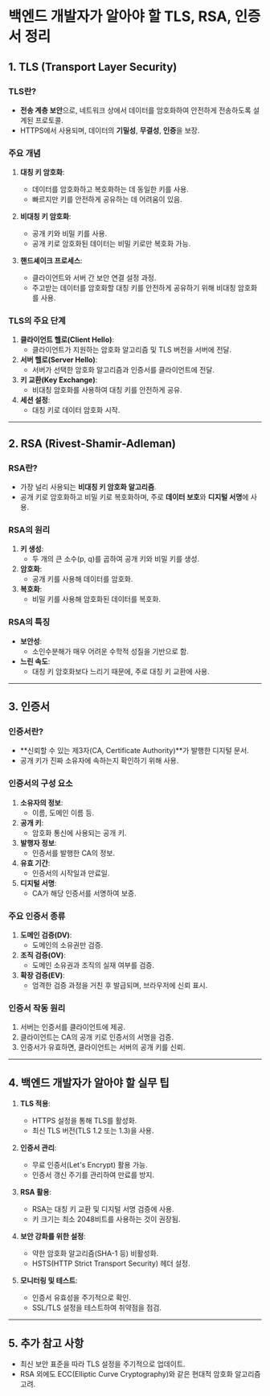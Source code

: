 # 백엔드 개발자가 알아야 할 TLS, RSA, 인증서 정리

## **1. TLS (Transport Layer Security)**

### TLS란?

- **전송 계층 보안**으로, 네트워크 상에서 데이터를 암호화하여 안전하게 전송하도록 설계된 프로토콜.
- HTTPS에서 사용되며, 데이터의 **기밀성**, **무결성**, **인증**을 보장.

### 주요 개념

1. **대칭 키 암호화**:

   - 데이터를 암호화하고 복호화하는 데 동일한 키를 사용.
   - 빠르지만 키를 안전하게 공유하는 데 어려움이 있음.

2. **비대칭 키 암호화**:

   - 공개 키와 비밀 키를 사용.
   - 공개 키로 암호화된 데이터는 비밀 키로만 복호화 가능.

3. **핸드셰이크 프로세스**:
   - 클라이언트와 서버 간 보안 연결 설정 과정.
   - 주고받는 데이터를 암호화할 대칭 키를 안전하게 공유하기 위해 비대칭 암호화를 사용.

### TLS의 주요 단계

1. **클라이언트 헬로(Client Hello)**:
   - 클라이언트가 지원하는 암호화 알고리즘 및 TLS 버전을 서버에 전달.
2. **서버 헬로(Server Hello)**:
   - 서버가 선택한 암호화 알고리즘과 인증서를 클라이언트에 전달.
3. **키 교환(Key Exchange)**:
   - 비대칭 암호화를 사용하여 대칭 키를 안전하게 공유.
4. **세션 설정**:
   - 대칭 키로 데이터 암호화 시작.

---

## **2. RSA (Rivest-Shamir-Adleman)**

### RSA란?

- 가장 널리 사용되는 **비대칭 키 암호화 알고리즘**.
- 공개 키로 암호화하고 비밀 키로 복호화하며, 주로 **데이터 보호**와 **디지털 서명**에 사용.

### RSA의 원리

1. **키 생성**:
   - 두 개의 큰 소수(p, q)를 곱하여 공개 키와 비밀 키를 생성.
2. **암호화**:
   - 공개 키를 사용해 데이터를 암호화.
3. **복호화**:
   - 비밀 키를 사용해 암호화된 데이터를 복호화.

### RSA의 특징

- **보안성**:
  - 소인수분해가 매우 어려운 수학적 성질을 기반으로 함.
- **느린 속도**:
  - 대칭 키 암호화보다 느리기 때문에, 주로 대칭 키 교환에 사용.

---

## **3. 인증서**

### 인증서란?

- **신뢰할 수 있는 제3자(CA, Certificate Authority)**가 발행한 디지털 문서.
- 공개 키가 진짜 소유자에 속하는지 확인하기 위해 사용.

### 인증서의 구성 요소

1. **소유자의 정보**:
   - 이름, 도메인 이름 등.
2. **공개 키**:
   - 암호화 통신에 사용되는 공개 키.
3. **발행자 정보**:
   - 인증서를 발행한 CA의 정보.
4. **유효 기간**:
   - 인증서의 시작일과 만료일.
5. **디지털 서명**:
   - CA가 해당 인증서를 서명하여 보증.

### 주요 인증서 종류

1. **도메인 검증(DV)**:
   - 도메인의 소유권만 검증.
2. **조직 검증(OV)**:
   - 도메인 소유권과 조직의 실재 여부를 검증.
3. **확장 검증(EV)**:
   - 엄격한 검증 과정을 거친 후 발급되며, 브라우저에 신뢰 표시.

### 인증서 작동 원리

1. 서버는 인증서를 클라이언트에 제공.
2. 클라이언트는 CA의 공개 키로 인증서의 서명을 검증.
3. 인증서가 유효하면, 클라이언트는 서버의 공개 키를 신뢰.

---

## **4. 백엔드 개발자가 알아야 할 실무 팁**

1. **TLS 적용**:

   - HTTPS 설정을 통해 TLS를 활성화.
   - 최신 TLS 버전(TLS 1.2 또는 1.3)을 사용.

2. **인증서 관리**:

   - 무료 인증서(Let's Encrypt) 활용 가능.
   - 인증서 갱신 주기를 관리하여 만료를 방지.

3. **RSA 활용**:

   - RSA는 대칭 키 교환 및 디지털 서명 검증에 사용.
   - 키 크기는 최소 2048비트를 사용하는 것이 권장됨.

4. **보안 강화를 위한 설정**:

   - 약한 암호화 알고리즘(SHA-1 등) 비활성화.
   - HSTS(HTTP Strict Transport Security) 헤더 설정.

5. **모니터링 및 테스트**:
   - 인증서 유효성을 주기적으로 확인.
   - SSL/TLS 설정을 테스트하여 취약점을 점검.

---

## **5. 추가 참고 사항**

- 최신 보안 표준을 따라 TLS 설정을 주기적으로 업데이트.
- RSA 외에도 ECC(Elliptic Curve Cryptography)와 같은 현대적 암호화 알고리즘 고려.
